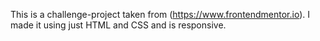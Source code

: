 This is a challenge-project taken from (https://www.frontendmentor.io). I made it using just HTML and CSS and is responsive.

